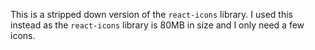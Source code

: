 This is a stripped down version of the `react-icons` library.
I used this instead as the `react-icons` library is 80MB in size and I only need a few icons.
